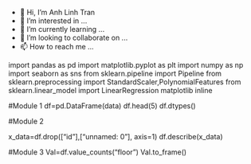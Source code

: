 - 👋 Hi, I’m Anh Linh Tran
- 👀 I’m interested in ...
- 🌱 I’m currently learning ...
- 💞️ I’m looking to collaborate on ...
- 📫 How to reach me ...

<!---
altt1/altt1 is a ✨ special ✨ repository because its `README.md` (this file) appears on your GitHub profile.
You can click the Preview link to take a look at your changes.
--->
import pandas as pd
import matplotlib.pyplot as plt
import numpy as np
import seaborn as sns
from sklearn.pipeline import Pipeline
from sklearn.preprocessing import StandardScaler,PolynomialFeatures
from sklearn.linear_model import LinearRegression
matplotlib inline

#Module 1
df=pd.DataFrame(data)
df.head(5)
df.dtypes()

#Module 2

x_data=df.drop([“id”],[“unnamed: 0”], axis=1)
df.describe(x_data)


#Module 3
Val=df.value_counts(“floor”)
Val.to_frame()







